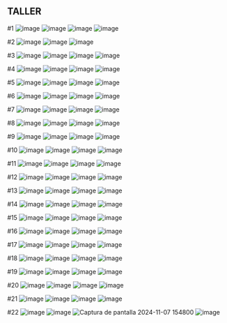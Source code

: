 ## TALLER
#1
![image](https://github.com/user-attachments/assets/48d13ea8-cb9e-4719-8aeb-77fce1dc114f)
![image](https://github.com/user-attachments/assets/8a738714-e1f2-4091-b034-349b55314a48)
![image](https://github.com/user-attachments/assets/63850546-57d3-4cc4-80cd-4346c4ac88ac)
![image](https://github.com/user-attachments/assets/c8424268-6872-4765-b43b-fa7acd70c393)

#2
![image](https://github.com/user-attachments/assets/16bccb6c-f4bb-4b09-9e70-26b71d164d99)
![image](https://github.com/user-attachments/assets/394ffb92-6821-4699-938d-7d79a92d5aee)
![image](https://github.com/user-attachments/assets/cdd73be4-f61a-4b32-9915-7553695f3679)


#3 
![image](https://github.com/user-attachments/assets/783aab03-e85f-4ab4-89e8-4a78ed4d214a)
![image](https://github.com/user-attachments/assets/f364f006-a727-407b-8f95-0070c2e68794)
![image](https://github.com/user-attachments/assets/2957be14-6d31-4f51-9b22-894143c4ac0c)
![image](https://github.com/user-attachments/assets/69492dbf-4f75-45a1-8669-ab8b1b75a934)

#4
![image](https://github.com/user-attachments/assets/26b42528-2b1c-4344-bd9e-9ecccab941c0)
![image](https://github.com/user-attachments/assets/afce89df-d8d5-4cce-ab3a-d84c194344d7)
![image](https://github.com/user-attachments/assets/ded78645-7bc8-43d5-bf6d-ab51a8a2acb7)
![image](https://github.com/user-attachments/assets/7c0c5417-d52a-4d25-ae57-a3dd7a7ea1b4)

#5
![image](https://github.com/user-attachments/assets/db09b89e-80ca-4983-b151-21272c58be98)
![image](https://github.com/user-attachments/assets/433f9dfc-4d8a-4426-920f-04906b558111)
![image](https://github.com/user-attachments/assets/90e27e12-7029-43f0-8927-2cb03b364685)
![image](https://github.com/user-attachments/assets/02b40a9c-38ae-4810-8cd8-f9c1624bfb44)

#6
![image](https://github.com/user-attachments/assets/26e8e6e3-63c6-4b5d-941e-44078cb4a0d5)
![image](https://github.com/user-attachments/assets/61bd340b-ae95-4050-91a1-b98cf05979a9)
![image](https://github.com/user-attachments/assets/23a9a2d1-e266-4d73-b2a5-0f4fac7231ff)
![image](https://github.com/user-attachments/assets/2da8ec80-7e25-4de3-8600-d23e3ce388e2)

#7 
![image](https://github.com/user-attachments/assets/1148dadf-fff3-4649-868c-71ae0a35b825)
![image](https://github.com/user-attachments/assets/f7901cd8-c8d0-4a03-8b5d-47782ea5a310)
![image](https://github.com/user-attachments/assets/a592b658-1ac5-46ff-833e-fea6d09e03ea)
![image](https://github.com/user-attachments/assets/0c88d23b-19ba-4b91-8957-0564ab554ebe)

#8
![image](https://github.com/user-attachments/assets/b7c52613-48e5-40b8-9241-779019b2ed13)
![image](https://github.com/user-attachments/assets/b6ee1ebf-d0a4-4fdf-ad85-2c7b74848fca)
![image](https://github.com/user-attachments/assets/fe070da7-68f6-4c07-998a-e26e98995587)
![image](https://github.com/user-attachments/assets/723e79ef-c434-458a-934b-86f43eb1198e)

#9
![image](https://github.com/user-attachments/assets/85e08135-22a6-4f01-a0f5-66087ed7e8ef)
![image](https://github.com/user-attachments/assets/81861752-31ba-47f6-b46e-0c620cebe07f)
![image](https://github.com/user-attachments/assets/6dad3875-5822-4995-9bf3-0fabae711b7e)
![image](https://github.com/user-attachments/assets/b337170e-40a5-4b3a-9f91-8cf200f3ebe4)

#10
![image](https://github.com/user-attachments/assets/398b3581-dadc-4e75-b3bf-23e35480f7df)
![image](https://github.com/user-attachments/assets/d2165df5-7a41-4014-8492-0bda2b9c19f3)
![image](https://github.com/user-attachments/assets/f5c93eb7-19c1-4567-8888-e95b381a756d)
![image](https://github.com/user-attachments/assets/2a15f4f6-adf2-43b2-9fd6-6c3be2d868b0)

#11
![image](https://github.com/user-attachments/assets/aed73a80-aa84-4203-bc9f-a3f62e4fa328)
![image](https://github.com/user-attachments/assets/e91927c4-0933-45e8-a9a4-586a085bed6e)
![image](https://github.com/user-attachments/assets/4e8caeda-28b7-415f-ab62-3634916206bf)
![image](https://github.com/user-attachments/assets/eba04275-0a90-4d2a-84f2-db2f54eb3c3b)

#12
![image](https://github.com/user-attachments/assets/5cfbc645-4ed0-426c-96d1-fe889e1ded31)
![image](https://github.com/user-attachments/assets/683e68ca-a0ff-453c-9dee-251a46f01247)
![image](https://github.com/user-attachments/assets/aa79f859-5b19-4c71-b417-823d77288783)
![image](https://github.com/user-attachments/assets/52533fc9-810a-41b6-96f0-c4f425dd4bc4)

#13
![image](https://github.com/user-attachments/assets/aac22b25-1741-40fa-8ea7-a95e3988b023)
![image](https://github.com/user-attachments/assets/833ad6e6-7a1b-4002-8f37-b7997db03e70)
![image](https://github.com/user-attachments/assets/531b0004-26da-4212-a611-d952e45860a6)
![image](https://github.com/user-attachments/assets/79325d25-edd2-4cd3-b89a-cc64a49355c8)

#14 
![image](https://github.com/user-attachments/assets/6ad2a2fc-d585-4b55-b331-6a5add2e2e62)
![image](https://github.com/user-attachments/assets/1b7a7c08-7d12-49fe-9cd4-54709ec2056d)
![image](https://github.com/user-attachments/assets/94fe6c39-d41e-4d49-af2b-4ebe766ca3a9)
![image](https://github.com/user-attachments/assets/beeeef16-0ad6-46a6-9f7d-d12c121627cd)

#15
![image](https://github.com/user-attachments/assets/6f97b6de-2c15-4f8b-ad79-19f00ec925d4)
![image](https://github.com/user-attachments/assets/c2f1a095-e7d9-4093-9944-15ba84eb20be)
![image](https://github.com/user-attachments/assets/3978095a-0bc7-4abd-b5bc-3377d91c5b3c)
![image](https://github.com/user-attachments/assets/8d8f5add-1324-4c91-92c0-c94f73350b24)

#16 
![image](https://github.com/user-attachments/assets/145ac0cb-b7cc-44d0-b570-f1323d8ff25b)
![image](https://github.com/user-attachments/assets/5b138a99-fb1a-498c-8a59-f9f6c8d6eeb2)
![image](https://github.com/user-attachments/assets/6e2cdf12-f358-4139-83de-62ee50435b7f)
![image](https://github.com/user-attachments/assets/a60c3699-1cef-40e4-bd45-ee548c25c69a)


#17
![image](https://github.com/user-attachments/assets/4e61676f-1489-402e-ac2c-b0118010c3ca)
![image](https://github.com/user-attachments/assets/0b4bcde7-113d-4dde-b7de-39ec93b156b5)
![image](https://github.com/user-attachments/assets/45573b0a-455c-45fa-be1b-77133de0307f)
![image](https://github.com/user-attachments/assets/c2949d01-dde9-40b5-bbc9-5aee76dd7bbf)

#18 
![image](https://github.com/user-attachments/assets/40b8aebc-0708-4b7c-aeb7-e273611451d8)
![image](https://github.com/user-attachments/assets/e76c3707-716b-44de-8fe4-e83a96337d0c)
![image](https://github.com/user-attachments/assets/fa1ecfc7-a4f0-4dba-bb50-4916b98df927)
![image](https://github.com/user-attachments/assets/8c20ca07-c2c9-499a-9baa-0c600f18770d)

#19
![image](https://github.com/user-attachments/assets/e50b3f38-b311-4b67-ac9c-0ecf80d501ae)
![image](https://github.com/user-attachments/assets/2cf02eec-2e13-4be2-8034-e979b4f30dad)
![image](https://github.com/user-attachments/assets/e788a968-95a1-4985-a912-8a9efb2a369c)
![image](https://github.com/user-attachments/assets/539282d8-35e2-4d2b-ab44-ce79833bd98c)

#20
![image](https://github.com/user-attachments/assets/038cd3e0-b49e-47cf-90ec-a66e808d99f8)
![image](https://github.com/user-attachments/assets/6304fa3c-eb5d-48aa-ada4-4b7262b2cc51)
![image](https://github.com/user-attachments/assets/88a91d31-531b-41e1-ba0d-1ad3b85ce79a)
![image](https://github.com/user-attachments/assets/bac1802a-e808-4d18-a683-6750be3ee31b)

#21
![image](https://github.com/user-attachments/assets/407b622c-1508-482d-8771-30b6880fc3fc)
![image](https://github.com/user-attachments/assets/11885114-1664-41cd-a664-0b2275732e32)
![image](https://github.com/user-attachments/assets/65e4f2c4-8f7c-4024-9b43-36b34de545ca)
![image](https://github.com/user-attachments/assets/ce6101c3-4926-4709-b109-03a68f1f7ae8)

#22
![image](https://github.com/user-attachments/assets/36520172-97e5-49f9-a977-0409ffe0def6)
![image](https://github.com/user-attachments/assets/7781129d-9ccd-4b0e-a877-07348cc09c63)
![Captura de pantalla 2024-11-07 154800](https://github.com/user-attachments/assets/9c7a33e1-b770-4ca8-99ac-0ebcfecb5201)
![image](https://github.com/user-attachments/assets/da73b2a8-e993-462d-a481-30f2796782bf)

















































































